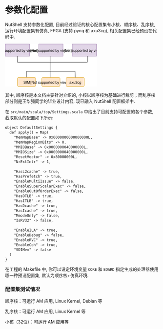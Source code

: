 # 参数化配置

NutShell 支持参数化配置, 目前经过验证的核心配置集有小核、顺序核、乱序核, 运行环境配置集有仿真, FPGA (支持 pynq 和 axu3cg), 相关配置集已经预设在代码中.



<img src="setting.svg" width="300" />

其中, 顺序核是本文档主要针对介绍的, 小核以顺序核为基础进行裁剪；而乱序核部分则是王华强同学的毕业设计内容, 现已融入 NutShell 配置框架中.

在 `src/main/scala/top/Settings.scala` 中给出了目前支持可配置的各个参数, 截取默认的配置如下所示:

```
object DefaultSettings {
  def apply() = Map(
    "MemMapBase" -> 0x0000000000000000L,
    "MemMapRegionBits" -> 0,
    "MMIOBase" -> 0x0000000040000000L,
    "MMIOSize" -> 0x0000000040000000L,
    "ResetVector" -> 0x80000000L,
    "NrExtIntr" -> 1,

    "HasL2cache" -> true,
    "HasPrefetch" -> true,
    "EnableMultiIssue" -> false,
    "EnableSuperScalarExec" -> false,
    "EnableOutOfOrderExec" -> false,
    "HasDTLB" -> true,
    "HasITLB" -> true,
    "HasDcache" -> true,
    "HasIcache" -> true,
    "MmodeOnly" -> false,
    "IsRV32" -> false,

    "EnableILA" -> true,
    "EnableDebug" -> false,
    "EnableRVC" -> true,
    "EnableCoh" -> true,
    "SDIMem" -> false
  )
}
```

在工程的 Makefile 中, 你可以设定环境变量 `CORE` 和  `BOARD` 指定生成的处理器使用哪一种预设配置集, 默认为顺序核+仿真环境.

### 配置集测试情况

顺序核：可运行 AM 应用, Linux Kernel, Debian 等

乱序核：可运行 AM 应用, Linux Kernel 等

小核（32位）：可运行 AM 应用等